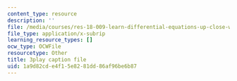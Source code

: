 ```yaml
---
content_type: resource
description: ''
file: /media/courses/res-18-009-learn-differential-equations-up-close-with-gilbert-strang-and-cleve-moler-fall-2015/1a9d82cde4f15e8281dd86af96be6b87_LKMGo8G7-vk.vtt
file_type: application/x-subrip
learning_resource_types: []
ocw_type: OCWFile
resourcetype: Other
title: 3play caption file
uid: 1a9d82cd-e4f1-5e82-81dd-86af96be6b87
---
```

